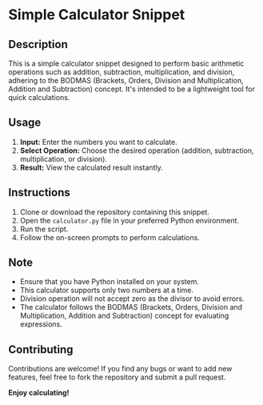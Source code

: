 # Simple Calculator Snippet

## Description

This is a simple calculator snippet designed to perform basic arithmetic operations such as addition, subtraction, multiplication, and division, adhering to the BODMAS (Brackets, Orders, Division and Multiplication, Addition and Subtraction) concept. It's intended to be a lightweight tool for quick calculations.

## Usage

1. **Input:** Enter the numbers you want to calculate.
2. **Select Operation:** Choose the desired operation (addition, subtraction, multiplication, or division).
3. **Result:** View the calculated result instantly.

## Instructions

1. Clone or download the repository containing this snippet.
2. Open the `calculator.py` file in your preferred Python environment.
3. Run the script.
4. Follow the on-screen prompts to perform calculations.


## Note

- Ensure that you have Python installed on your system.
- This calculator supports only two numbers at a time.
- Division operation will not accept zero as the divisor to avoid errors.
- The calculator follows the BODMAS (Brackets, Orders, Division and Multiplication, Addition and Subtraction) concept for evaluating expressions.

## Contributing

Contributions are welcome! If you find any bugs or want to add new features, feel free to fork the repository and submit a pull request.


**Enjoy calculating!**

